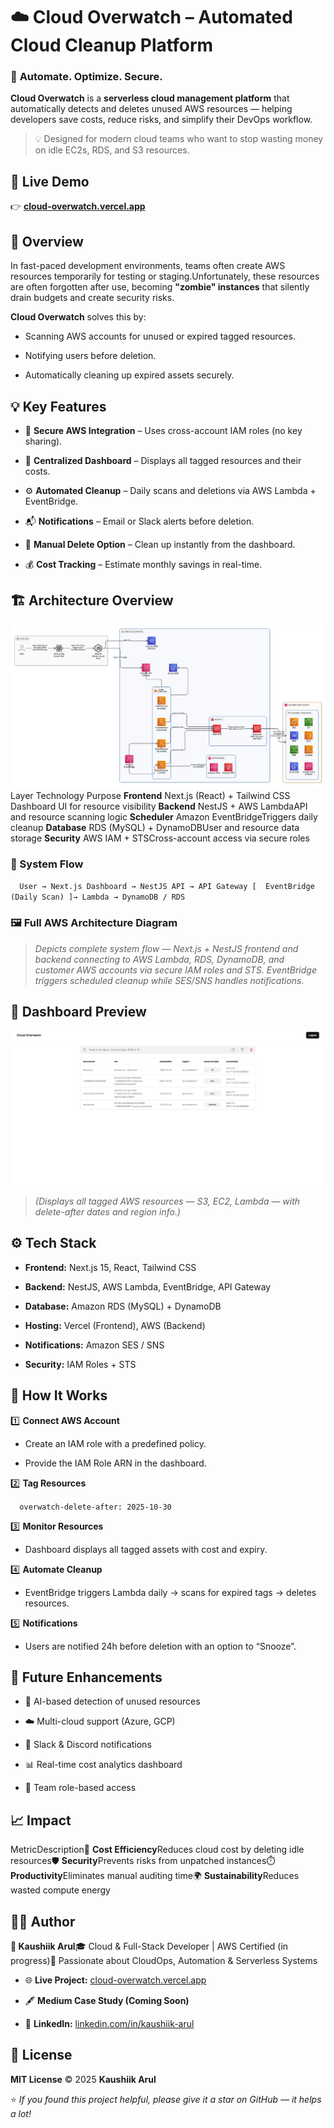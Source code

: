 ☁️ **Cloud Overwatch – Automated Cloud Cleanup Platform**
=========================================================

### 🔹 **Automate. Optimize. Secure.**

**Cloud Overwatch** is a **serverless cloud management platform** that automatically detects and deletes unused AWS resources — helping developers save costs, reduce risks, and simplify their DevOps workflow.

> 💡 Designed for modern cloud teams who want to stop wasting money on idle EC2s, RDS, and S3 resources.

🚀 **Live Demo**
----------------

👉 [**cloud-overwatch.vercel.app**](https://cloud-overwatch.vercel.app)

🧭 **Overview**
---------------

In fast-paced development environments, teams often create AWS resources temporarily for testing or staging.Unfortunately, these resources are often forgotten after use, becoming **"zombie" instances** that silently drain budgets and create security risks.

**Cloud Overwatch** solves this by:

*   Scanning AWS accounts for unused or expired tagged resources.
    
*   Notifying users before deletion.
    
*   Automatically cleaning up expired assets securely.
    

💡 **Key Features**
-------------------

*   🧭 **Secure AWS Integration** – Uses cross-account IAM roles (no key sharing).
    
*   🧮 **Centralized Dashboard** – Displays all tagged resources and their costs.
    
*   ⚙️ **Automated Cleanup** – Daily scans and deletions via AWS Lambda + EventBridge.
    
*   📬 **Notifications** – Email or Slack alerts before deletion.
    
*   🧹 **Manual Delete Option** – Clean up instantly from the dashboard.
    
*   💰 **Cost Tracking** – Estimate monthly savings in real-time.
    

🏗️ **Architecture Overview**
-----------------------------
![Cloud Overwatch Architecture](https://github.com/Kaushiik-13/CloudOverwatch/blob/main/architecture/architecture.jpg)
Layer Technology Purpose **Frontend** Next.js (React) + Tailwind CSS Dashboard UI for resource visibility **Backend** NestJS + AWS LambdaAPI and resource scanning logic **Scheduler** Amazon EventBridgeTriggers daily cleanup **Database** RDS (MySQL) + DynamoDBUser and resource data storage **Security** AWS IAM + STSCross-account access via secure roles

### 🧱 System Flow

`   User → Next.js Dashboard → NestJS API → API Gateway [  EventBridge (Daily Scan) ]→ Lambda → DynamoDB / RDS   `

### 🖼️ **Full AWS Architecture Diagram**

> _Depicts complete system flow — Next.js + NestJS frontend and backend connecting to AWS Lambda, RDS, DynamoDB, and customer AWS accounts via secure IAM roles and STS. EventBridge triggers scheduled cleanup while SES/SNS handles notifications._

📸 **Dashboard Preview**
------------------------
![Cloud Overwatch Dashboard](https://github.com/Kaushiik-13/CloudOverwatch/blob/main/architecture/dashboard.png)
> _(Displays all tagged AWS resources — S3, EC2, Lambda — with delete-after dates and region info.)_

⚙️ **Tech Stack**
-----------------

*   **Frontend:** Next.js 15, React, Tailwind CSS
    
*   **Backend:** NestJS, AWS Lambda, EventBridge, API Gateway
    
*   **Database:** Amazon RDS (MySQL) + DynamoDB
    
*   **Hosting:** Vercel (Frontend), AWS (Backend)
    
*   **Notifications:** Amazon SES / SNS
    
*   **Security:** IAM Roles + STS
    

🧠 **How It Works**
-------------------

1️⃣ **Connect AWS Account**

*   Create an IAM role with a predefined policy.
    
*   Provide the IAM Role ARN in the dashboard.
    

2️⃣ **Tag Resources**

`   overwatch-delete-after: 2025-10-30   `

3️⃣ **Monitor Resources**

*   Dashboard displays all tagged assets with cost and expiry.
    

4️⃣ **Automate Cleanup**

*   EventBridge triggers Lambda daily → scans for expired tags → deletes resources.
    

5️⃣ **Notifications**

*   Users are notified 24h before deletion with an option to “Snooze”.
    

🔮 **Future Enhancements**
--------------------------

*   🤖 AI-based detection of unused resources
    
*   ☁️ Multi-cloud support (Azure, GCP)
    
*   💬 Slack & Discord notifications
    
*   📊 Real-time cost analytics dashboard
    
*   👥 Team role-based access
    

📈 **Impact**
-------------

MetricDescription💸 **Cost Efficiency**Reduces cloud cost by deleting idle resources🛡️ **Security**Prevents risks from unpatched instances⏱️ **Productivity**Eliminates manual auditing time🌍 **Sustainability**Reduces wasted compute energy

🧑‍💻 **Author**
----------------

**👋 Kaushiik Arul**🎓 Cloud & Full-Stack Developer | AWS Certified (in progress)🧠 Passionate about CloudOps, Automation & Serverless Systems

*   🌐 **Live Project:** [cloud-overwatch.vercel.app](https://cloud-overwatch.vercel.app)
    
*   🖋️ **Medium Case Study (Coming Soon)**
    
*   💼 **LinkedIn:** [linkedin.com/in/kaushiik-arul](#)
    

📜 **License**
--------------

**MIT License** © 2025 **Kaushiik Arul**

⭐ _If you found this project helpful, please give it a star on GitHub — it helps a lot!_

